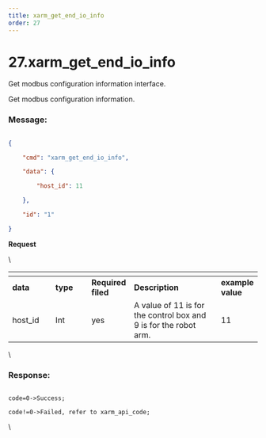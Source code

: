 ```yaml
---
title: xarm_get_end_io_info
order: 27
---
```

# 27.xarm\_get\_end\_io\_info




Get modbus configuration information interface.

Get modbus configuration information.
 





### Message:  



```json

{

    "cmd": "xarm_get_end_io_info",

    "data": {

        "host_id": 11

    },

    "id": "1"

}

```     
**Request**



\













<table data-header-hidden><thead><tr><th width="105"></th><th width="98"></th><th width="65"></th><th width="296"></th><th></th></tr></thead><tbody><tr><td><strong>data</strong></td><td><strong>type</strong></td><td><strong>Required filed</strong></td><td><strong>Description</strong></td><td><strong>example value</strong></td></tr><tr><td>host_id</td><td>Int</td><td>yes</td><td>A value of 11 is for the control box and 9 is for the robot arm.</td><td>11</td></tr></tbody></table>



\





### Response:     



```

code=0->Success;

code!=0->Failed, refer to xarm_api_code;

```



\











